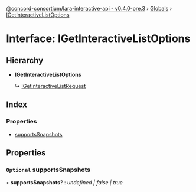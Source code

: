 [@concord-consortium/lara-interactive-api - v0.4.0-pre.3](../README.md) › [Globals](../globals.md) › [IGetInteractiveListOptions](igetinteractivelistoptions.md)

# Interface: IGetInteractiveListOptions

## Hierarchy

* **IGetInteractiveListOptions**

  ↳ [IGetInteractiveListRequest](igetinteractivelistrequest.md)

## Index

### Properties

* [supportsSnapshots](igetinteractivelistoptions.md#optional-supportssnapshots)

## Properties

### `Optional` supportsSnapshots

• **supportsSnapshots**? : *undefined | false | true*
